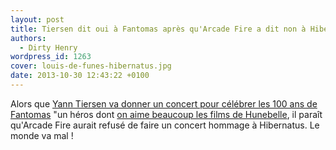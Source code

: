 ```yaml
---
layout: post
title: Tiersen dit oui à Fantomas après qu'Arcade Fire a dit non à Hibernatus
authors:
  - Dirty Henry
wordpress_id: 1263
cover: louis-de-funes-hibernatus.jpg
date: 2013-10-30 12:43:22 +0100
---
```


Alors que
[Yann Tiersen va donner un concert pour célébrer les 100 ans de Fantomas](http://www.infoconcert.com/news/yann-tiersen-redonne-vie-a-fantomas-au-theatre-du-chatelet-8900.html)
"un héros dont [on aime beaucoup les films de Hunebelle](784"), il paraît
qu'Arcade Fire aurait refusé de faire un concert hommage à Hibernatus. Le monde
va mal !
